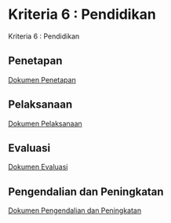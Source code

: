 # Kriteria 6 : Pendidikan
Kriteria 6 : Pendidikan

## Penetapan
[Dokumen Penetapan](/penetapan)

## Pelaksanaan
[Dokumen Pelaksanaan](/pelaksanaan)

## Evaluasi
[Dokumen Evaluasi](/evaluasi)

## Pengendalian dan Peningkatan
[Dokumen Pengendalian dan Peningkatan](/pengendalianpeningkatan)